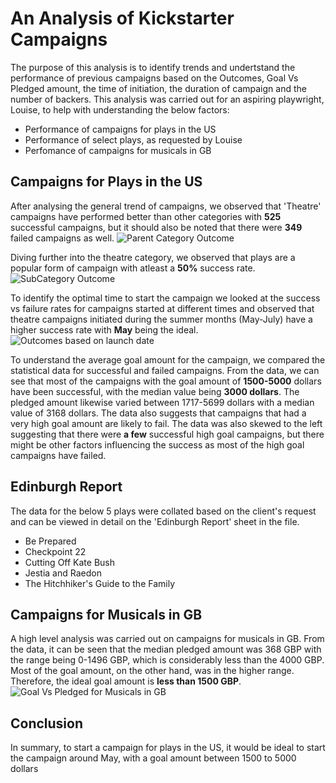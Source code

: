 # An Analysis of Kickstarter Campaigns
The purpose of this analysis is to identify trends and undertstand the performance of previous campaigns based on the Outcomes, Goal Vs Pledged amount, the time of initiation, the duration of campaign and the number of backers. This analysis was carried out for an aspiring playwright, Louise, to help with understanding the below factors:
* Performance of campaigns for plays in the US
* Performance of select plays, as requested by Louise
* Perfomance of campaigns for musicals in GB

## Campaigns for Plays in the US
After analysing the general trend of campaigns, we observed that 'Theatre' campaigns have performed better than other categories with **525** successful campaigns, but it should also be noted that there were **349** failed campaigns as well.
![Parent Category Outcome](https://user-images.githubusercontent.com/90650562/136069888-61078149-3280-48fe-b4d9-c0a4b6e232d3.png)

Diving further into the theatre category, we observed that plays are a popular form of campaign with atleast a **50%** success rate.
![SubCategory Outcome](https://user-images.githubusercontent.com/90650562/136069987-e2dca424-6722-4dcf-91f5-69a0a27f2f2c.png)

To identify the optimal time to start the campaign we looked at the success vs failure rates for campaigns started at different times and observed that theatre campaigns initiated during the summer months (May-July) have a higher success rate with **May** being the ideal.
![Outcomes based on launch date](https://user-images.githubusercontent.com/90650562/136070051-b1d0e62d-f2d4-457a-b9d6-6b613a388cc5.png)

To understand the average goal amount for the campaign, we compared the statistical data for successful and failed campaigns. From the data, we can see that most of the campaigns with the goal amount of **1500-5000** dollars have been successful, with the median value being **3000 dollars**. The pledged amount likewise varied between 1717-5699 dollars with a median value of 3168 dollars. The data also suggests that campaigns that had a very high goal amount are likely to fail. The data was also skewed to the left suggesting that there were **a few** successful high goal campaigns, but there might be other factors influencing the success as most of the high goal campaigns have failed.

## Edinburgh Report
The data for the below 5 plays were collated based on the client's request and can be viewed in detail on the 'Edinburgh Report' sheet in the file.

- Be Prepared
- Checkpoint 22
- Cutting Off Kate Bush
- Jestia and Raedon
- The Hitchhiker's Guide to the Family

## Campaigns for Musicals in GB
A high level analysis was carried out on campaigns for musicals in GB. From the data, it can be seen that the median pledged amount was 368 GBP with the range being 0-1496 GBP, which is considerably less than the 4000 GBP. Most of the goal amount, on the other hand, was in the higher range. Therefore, the ideal goal amount is **less than 1500 GBP**.
![Goal Vs Pledged for Musicals in GB](https://user-images.githubusercontent.com/90650562/136070097-48fcddeb-62a8-4487-8186-ec5c8cd4eab9.png)

## Conclusion
In summary, to start a campaign for plays in the US, it would be ideal to start the campaign around May, with a goal amount between 1500 to 5000 dollars
